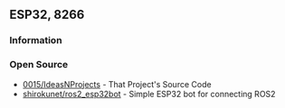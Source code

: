 ## ESP32, 8266



### Information




### Open Source
- [0015/IdeasNProjects](https://github.com/0015/IdeasNProjects) - That Project's Source Code
- [shirokunet/ros2_esp32bot](https://github.com/shirokunet/ros2_esp32bot) - Simple ESP32 bot for connecting ROS2


